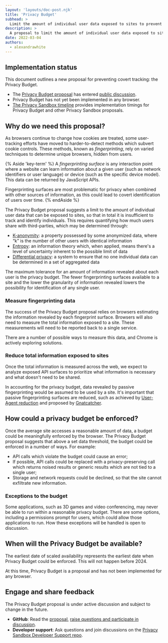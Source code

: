 ```yaml
---
layout: 'layouts/doc-post.njk'
title: 'Privacy Budget'
subhead: >
  Limit the amount of individual user data exposed to sites to prevent covert tracking.
description: >
  A proposal to limit the amount of individual user data exposed to sites to prevent covert tracking.
date: 2022-03-04
authors:
  - alexandrawhite
---
```


## Implementation status

This document outlines a new proposal for preventing covert tracking: the 
Privacy Budget.

*  The [Privacy Budget 
   proposal](https://github.com/bslassey/privacy-budget) has entered [public
   discussion](https://github.com/bslassey/privacy-budget/issues).
*  Privacy Budget has not yet been implemented in any browser. 
*  [The Privacy Sandbox
   timeline](https://privacysandbox.com/open-web/#the-privacy-sandbox-timeline) 
   provides implementation timings for Privacy Budget and other Privacy Sandbox 
   proposals.

## Why do we need this proposal?

As browsers continue to change how cookies are treated, some user-tracking 
efforts have moved to harder-to-detect methods which subvert cookie controls. 
These methods, known as _fingerprinting_, rely on varied techniques to 
determine unique browsers, hidden from users.

{% Aside 'key-term' %}
A _fingerprinting surface_ is any interaction point where a website can learn 
information about a given user (such as network identifiers or user language) 
or device (such as the specific device model). This data can be returned by 
JavaScript APIs.

Fingerprinting surfaces are most problematic for privacy when combined with 
other sources of information, as this could lead to covert identification of 
users over time.
{% endAside %}

The Privacy Budget proposal suggests a limit to the amount of individual user 
data that can be exposed to sites, so that in total it is insufficient to 
track and identify individuals. This requires quantifying how much users share 
with third-parties, which may be determined through:

*  [K-anonymity](https://en.wikipedia.org/wiki/K-anonymity): a property 
   possessed by some anonymized data, where “k” is the number of other users 
   with identical information
*  [Entropy](https://en.wikipedia.org/wiki/Entropy_(information_theory)): an 
   information theory which, when applied, means there's a level of 
   uncertainty inherent to the possible limit of data
*  [Differential privacy](https://en.wikipedia.org/wiki/Differential_privacy): 
   a system to ensure that no one individual data can be determined in a set 
   of aggregated data

The maximum tolerance for an amount of information revealed about each user is 
the privacy budget. The fewer fingerprinting surfaces available to a site and 
the lower the granularity of information revealed lowers the possibility for 
identification of any single user.

### Measure fingerprinting data

The success of the Privacy Budget proposal relies on browsers estimating the 
information revealed by each fingerprint surface.  Browsers will also need to 
measure the total information exposed to a site. These measurements will need 
to be reported back to a single service. 

There are a number of possible ways to measure this data, and Chrome is 
actively exploring solutions.

### Reduce total information exposed to sites

Once the total information is measured across the web, we expect to analyze 
exposed API surfaces to prioritize what information is necessary and what 
doesn't need to be shared.

In accounting for the privacy budget, data revealed by passive fingerprinting 
would be assumed to be used by a site. It's important that passive 
fingerprinting surfaces are reduced, such as achieved by [User-Agent 
reduction](/docs/privacy-sandbox/user-agent/) and proposed by 
[Gnatcatcher](/docs/privacy-sandbox/gnatcatcher/).

## How could a privacy budget be enforced?

Once the average site accesses a reasonable amount of data, a budget could be 
meaningfully enforced by the browser. The Privacy Budget proposal suggests 
that above a set data threshold, the budget could be enforced in a number of 
ways. For example:

*  API calls which violate the budget could cause an error;
*  If possible, API calls could be replaced with a privacy-preserving call 
   which returns noised results or generic results which are not tied to a 
   single user;
*  Storage and network requests could be declined, so that the site cannot 
   exfiltrate new information.

### Exceptions to the budget

Some applications, such as 3D games and video conferencing, may never be able 
to run within a reasonable privacy budget. There are some options, including a 
permissions prompt for users, which could allow those applications to run. How 
these exceptions will be handled is open to discussion.

## When will the Privacy Budget be available?

The earliest date of scaled availability represents the earliest date when 
Privacy Budget could be enforced. This will not happen before 2024.

At this time, Privacy Budget is a proposal and has not been implemented for 
any browser.

## Engage and share feedback

The Privacy Budget proposal is under active discussion and subject to change in the future.

*  **GitHub**: Read the [proposal](https://github.com/bslassey/privacy-budget), 
   [raise questions and participate in 
   discussion](https://github.com/bslassey/privacy-budget/issues).
*  **Developer support**: Ask questions and join discussions on the [Privacy 
   Sandbox Developer Support repo](https://github.com/GoogleChromeLabs/privacy-sandbox-dev-support).
